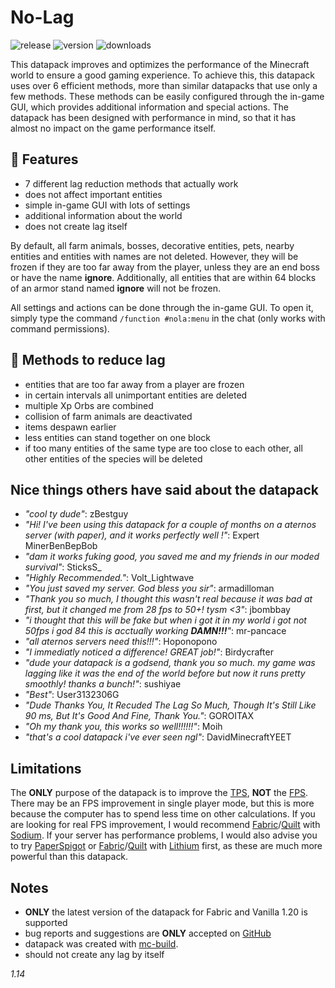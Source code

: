 # No-Lag

![release](https://img.shields.io/github/v/release/2mal3/No-Lag?style=flat-square) ![version](https://img.shields.io/badge/Minecraft-1.20-orange?style=flat-square) ![downloads](https://img.shields.io/github/downloads/2mal3/No-Lag/total?style=flat-square)

This datapack improves and optimizes the performance of the Minecraft world to ensure a good gaming experience.
To achieve this, this datapack uses over 6 efficient methods, more than similar datapacks that use only a few methods.
These methods can be easily configured through the in-game GUI, which provides additional information and special actions.
The datapack has been designed with performance in mind, so that it has almost no impact on the game performance itself.

## 📖 Features

- 7 different lag reduction methods that actually work
- does not affect important entities
- simple in-game GUI with lots of settings
- additional information about the world
- does not create lag itself

By default, all farm animals, bosses, decorative entities, pets, nearby entities and entities with names are not deleted. However, they will be frozen if they are too far away from the player, unless they are an end boss or have the name **ignore**.
Additionally, all entities that are within 64 blocks of an armor stand named **ignore** will not be frozen.

All settings and actions can be done through the in-game GUI. To open it, simply type the command `/function #nola:menu` in the chat (only works with command permissions).

## 📝 Methods to reduce lag

- entities that are too far away from a player are frozen
- in certain intervals all unimportant entities are deleted
- multiple Xp Orbs are combined
- collision of farm animals are deactivated
- items despawn earlier
- less entities can stand together on one block
- if too many entities of the same type are too close to each other, all other entities of the species will be deleted

## Nice things others have said about the datapack

- _"cool ty dude"_: zBestguy
- _"Hi! I've been using this datapack for a couple of months on a aternos server (with paper), and it works perfectly well !"_: Expert MinerBenBepBob
- _"dam it works fuking good, you saved me and my friends in our moded survival"_: SticksS\_
- _"Highly Recommended."_: Volt_Lightwave
- _"You just saved my server. God bless you sir"_: armadilloman
- _"Thank you so much, I thought this wasn't real because it was bad at first, but it changed me from 28 fps to 50+! tysm <3"_: jbombbay
- _"i thought that this will be fake but when i got it in my world i got not 50fps i god 84 this is acctually working **DAMN!!!**"_: mr-pancace
- _"all aternos servers need this!!!"_: Hoponopono
- _"I immediatly noticed a difference! GREAT job!"_: Birdycrafter
- _"dude your datapack is a godsend, thank you so much. my game was lagging like it was the end of the world before but now it runs pretty smoothly! thanks a bunch!"_: sushiyae
- _"Best"_: User3132306G
- _"Dude Thanks You, It Recuded The Lag So Much, Though It's Still Like 90 ms, But It's Good And Fine, Thank You."_: GOROITAX
- _"Oh my thank you, this works so well!!!!!!"_: Moih
- _"that's a cool datapack i've ever seen ngl"_: DavidMinecraftYEET

## Limitations

The **ONLY** purpose of the datapack is to improve the [TPS](https://minecraft.fandom.com/wiki/Tick), **NOT** the [FPS](https://en.wikipedia.org/wiki/Frame_rate). There may be an FPS improvement in single player mode, but this is more because the computer has to spend less time on other calculations. If you are looking for real FPS improvement, I would recommend [Fabric](https://fabricmc.net/)/[Quilt](https://quiltmc.org/) with [Sodium](https://modrinth.com/mod/sodium).
If your server has performance problems, I would also advise you to try [PaperSpigot](https://papermc.io/) or [Fabric](https://fabricmc.net/)/[Quilt](https://quiltmc.org/) with [Lithium](https://modrinth.com/mod/lithium) first, as these are much more powerful than this datapack.

## Notes

- **ONLY** the latest version of the datapack for Fabric and Vanilla 1.20 is supported
- bug reports and suggestions are **ONLY** accepted on [GitHub](https://github.com/2mal3/No-Lag/issues)
- datapack was created with [mc-build](https://github.com/mc-build/mc-build).
- should not create any lag by itself

_1.14_
